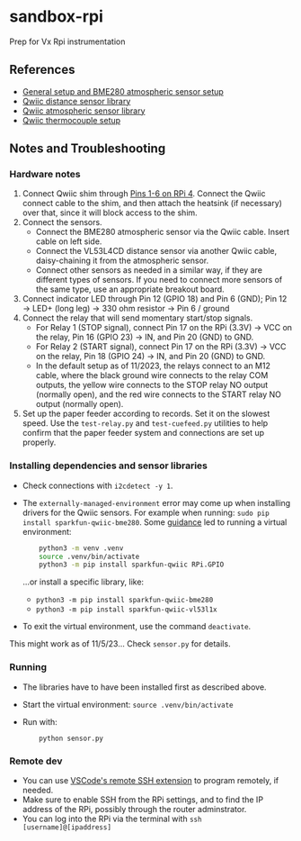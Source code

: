 # sandbox-rpi
Prep for Vx Rpi instrumentation

## References
* [General setup and BME280 atmospheric sensor setup](https://learn.sparkfun.com/tutorials/introduction-to-the-raspberry-pi-gpio-and-physical-computing?_gl=1*190akoj*_ga*MTUxODQ3NjE5OC4xNjk5MTI2Njc5*_ga_T369JS7J9N*MTY5OTEzNzUwMS4yLjEuMTY5OTEzODI1MS42MC4wLjA.&_ga=2.259974664.362080396.1699126679-1518476198.1699126679)
* [Qwiic distance sensor library](https://github.com/sparkfun/Qwiic_VL53L1X_Py)
* [Qwiic atmospheric sensor library](https://github.com/sparkfun/Qwiic_BME280_Py)
* [Qwiic thermocouple setup](https://learn.sparkfun.com/tutorials/sparkfun-qwiic-thermocouple-hookup-guide)

## Notes and Troubleshooting

### Hardware notes

1. Connect Qwiic shim through [Pins 1-6 on RPi 4](https://pinout.xyz/).  Connect the Qwiic connect cable to the shim, and then attach the heatsink (if necessary) over that, since it will block access to the shim.  
2. Connect the sensors.
	* Connect the BME280 atmospheric sensor via the Qwiic cable.  Insert cable on left side.  
	* Connect the VL53L4CD distance sensor via another Qwiic cable, daisy-chaining it from the atmospheric sensor.
	* Connect other sensors as needed in a similar way, if they are different types of sensors.  If you need to connect more sensors of the same type, use an appropriate breakout board.
3. Connect indicator LED through Pin 12 (GPIO 18) and Pin 6 (GND); Pin 12 &rarr; LED+ (long leg) &rarr; 330 ohm resistor &rarr; Pin 6 / ground
4. Connect the relay that will send momentary start/stop signals.  
	* For Relay 1 (STOP signal), connect Pin 17 on the RPi (3.3V) &rarr; VCC on the relay, Pin 16 (GPIO 23) &rarr; IN, and Pin 20 (GND) to GND.
	* For Relay 2 (START signal), connect Pin 17 on the RPi (3.3V) &rarr; VCC on the relay, Pin 18 (GPIO 24) &rarr; IN, and Pin 20 (GND) to GND.
	* In the default setup as of 11/2023, the relays connect to an M12 cable, where the black ground wire connects to the relay COM outputs, the yellow wire connects to the STOP relay NO output (normally open), and the red wire connects to the START relay NO output (normally open).   
5. Set up the paper feeder according to records.  Set it on the slowest speed. Use the `test-relay.py` and `test-cuefeed.py` utilities to help confirm that the paper feeder system and connections are set up properly.


### Installing dependencies and sensor libraries

* Check connections with `i2cdetect -y 1`.

* The `externally-managed-environment` error may come up when installing drivers for the Qwiic sensors.  For example when running: `sudo pip install sparkfun-qwiic-bme280`.  Some [guidance](https://stackoverflow.com/questions/75602063/pip-install-r-requirements-txt-is-failing-this-environment-is-externally-mana/75696359#75696359) led to running a virtual environment:

    ```bash
        python3 -m venv .venv
        source .venv/bin/activate
        python3 -m pip install sparkfun-qwiic RPi.GPIO
    ```

    ...or install a specific library, like: 
	* `python3 -m pip install sparkfun-qwiic-bme280`
	* `python3 -m pip install sparkfun-qwiic-vl53l1x`

* To exit the virtual environment, use the command `deactivate`.

This might work as of 11/5/23... Check `sensor.py` for details.

### Running

* The libraries have to have been installed first as described above.
* Start the virtual environment: `source .venv/bin/activate`
* Run with:

    ```shell
        python sensor.py
    ```


### Remote dev

* You can use [VSCode's remote SSH extension](https://www.raspberrypi.com/news/coding-on-raspberry-pi-remotely-with-visual-studio-code/) to program remotely, if needed.
* Make sure to enable SSH from the RPi settings, and to find the IP address of the RPi, possibly through the router adminstrator.
* You can log into the RPi via the terminal with `ssh [username]@[ipaddress]`